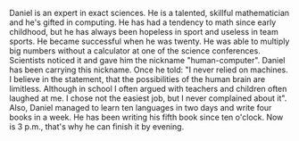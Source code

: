 Daniel is an expert in exact sciences. He is a talented, skillful mathematician and he's gifted in computing. He has had a tendency to math since early childhood, but he has always been hopeless in sport and useless in team sports. He became successful when he was twenty. He was able to multiply big numbers without a calculator at one of the science conferences. Scientists noticed it and gave him the nickname "human-computer". Daniel has been carrying this nickname. Once he told: "I never relied on machines. I believe in the statement, that the possibilities of the human brain are limitless. Although in school I often argued with teachers and children often laughed at me. I chose not the easiest job, but I never complained about it". Also, Daniel managed to learn ten languages in two days and write four books in a week. He has been writing his fifth book since ten o'clock. Now is 3 p.m., that's why he can finish it by evening.